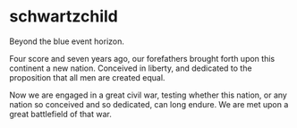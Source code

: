 # schwartzchild
Beyond the blue event horizon.

Four score and seven years ago, our forefathers brought forth upon this continent a new nation.  Conceived in liberty, and dedicated to the proposition that all men are created equal.

Now we are engaged in a great civil war, testing whether this nation, or any nation so conceived and so dedicated, can long endure.  We are met upon a great battlefield of that war.
